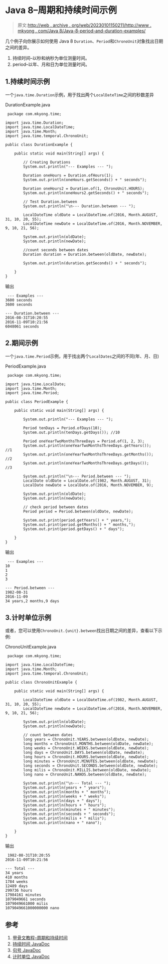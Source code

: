 # Java 8–周期和持续时间示例

> 原文:[http://web . archive . org/web/20230101150211/http://www . mkyong . com/Java 8/Java-8-period-and-duration-examples/](http://web.archive.org/web/20230101150211/http://www.mkyong.com/java8/java-8-period-and-duration-examples/)

几个例子向你展示如何使用 Java 8 `Duration`、`Period`和`ChronoUnit`对象找出日期之间的差异。

1.  持续时间–以秒和纳秒为单位测量时间。
2.  period–以年、月和日为单位测量时间。

## 1.持续时间示例

一个`java.time.Duration`示例，用于找出两个`LocalDateTime`之间的秒数差异

DurationExample.java

```
 package com.mkyong.time;

import java.time.Duration;
import java.time.LocalDateTime;
import java.time.Month;
import java.time.temporal.ChronoUnit;

public class DurationExample {

    public static void main(String[] args) {

		// Creating Durations
        System.out.println("--- Examples --- ");

        Duration oneHours = Duration.ofHours(1);
        System.out.println(oneHours.getSeconds() + " seconds");

        Duration oneHours2 = Duration.of(1, ChronoUnit.HOURS);
        System.out.println(oneHours2.getSeconds() + " seconds");

		// Test Duration.between
        System.out.println("\n--- Duration.between --- ");

        LocalDateTime oldDate = LocalDateTime.of(2016, Month.AUGUST, 31, 10, 20, 55);
        LocalDateTime newDate = LocalDateTime.of(2016, Month.NOVEMBER, 9, 10, 21, 56);

        System.out.println(oldDate);
        System.out.println(newDate);

        //count seconds between dates
        Duration duration = Duration.between(oldDate, newDate);

        System.out.println(duration.getSeconds() + " seconds");

    }
} 
```

输出

```
 --- Examples --- 
3600 seconds
3600 seconds

--- Duration.between --- 
2016-08-31T10:20:55
2016-11-09T10:21:56
6048061 seconds 
```

## 2.期间示例

一个`java.time.Period`示例，用于找出两个`LocalDates`之间的不同(年、月、日)

PeriodExample.java

```
 package com.mkyong.time;

import java.time.LocalDate;
import java.time.Month;
import java.time.Period;

public class PeriodExample {

    public static void main(String[] args) {

        System.out.println("--- Examples --- ");

        Period tenDays = Period.ofDays(10); 
        System.out.println(tenDays.getDays()); //10

        Period oneYearTwoMonthsThreeDays = Period.of(1, 2, 3);
        System.out.println(oneYearTwoMonthsThreeDays.getYears());   //1
        System.out.println(oneYearTwoMonthsThreeDays.getMonths());  //2
        System.out.println(oneYearTwoMonthsThreeDays.getDays());    //3

        System.out.println("\n--- Period.between --- ");
        LocalDate oldDate = LocalDate.of(1982, Month.AUGUST, 31);
        LocalDate newDate = LocalDate.of(2016, Month.NOVEMBER, 9);

        System.out.println(oldDate);
        System.out.println(newDate);

        // check period between dates
        Period period = Period.between(oldDate, newDate);

        System.out.print(period.getYears() + " years,");
        System.out.print(period.getMonths() + " months,");
        System.out.print(period.getDays() + " days");

    }
} 
```

输出

```
 --- Examples --- 
10
1
2
3

--- Period.between --- 
1982-08-31
2016-11-09
34 years,2 months,9 days 
```

## 3.计时单位示例

或者，您可以使用`ChronoUnit.{unit}.between`找出日期之间的差异，查看以下示例:

ChronoUnitExample.java

```
 package com.mkyong.time;

import java.time.LocalDateTime;
import java.time.Month;
import java.time.temporal.ChronoUnit;

public class ChronoUnitExample {

    public static void main(String[] args) {

        LocalDateTime oldDate = LocalDateTime.of(1982, Month.AUGUST, 31, 10, 20, 55);
        LocalDateTime newDate = LocalDateTime.of(2016, Month.NOVEMBER, 9, 10, 21, 56);

        System.out.println(oldDate);
        System.out.println(newDate);

        // count between dates
        long years = ChronoUnit.YEARS.between(oldDate, newDate);
        long months = ChronoUnit.MONTHS.between(oldDate, newDate);
        long weeks = ChronoUnit.WEEKS.between(oldDate, newDate);
        long days = ChronoUnit.DAYS.between(oldDate, newDate);
        long hours = ChronoUnit.HOURS.between(oldDate, newDate);
        long minutes = ChronoUnit.MINUTES.between(oldDate, newDate);
        long seconds = ChronoUnit.SECONDS.between(oldDate, newDate);
        long milis = ChronoUnit.MILLIS.between(oldDate, newDate);
        long nano = ChronoUnit.NANOS.between(oldDate, newDate);

        System.out.println("\n--- Total --- ");
        System.out.println(years + " years");
        System.out.println(months + " months");
        System.out.println(weeks + " weeks");
        System.out.println(days + " days");
        System.out.println(hours + " hours");
        System.out.println(minutes + " minutes");
        System.out.println(seconds + " seconds");
        System.out.println(milis + " milis");
        System.out.println(nano + " nano");

    }
} 
```

输出

```
 1982-08-31T10:20:55
2016-11-09T10:21:56

--- Total --- 
34 years
410 months
1784 weeks
12489 days
299736 hours
17984161 minutes
1079049661 seconds
1079049661000 milis
1079049661000000000 nano 
```

## 参考

1.  [甲骨文教程–周期和持续时间](http://web.archive.org/web/20221027024415/https://docs.oracle.com/javase/tutorial/datetime/iso/period.html)
2.  [持续时间 JavaDoc](http://web.archive.org/web/20221027024415/https://docs.oracle.com/javase/8/docs/api/java/time/Duration.html)
3.  [句号 JavaDoc](http://web.archive.org/web/20221027024415/https://docs.oracle.com/javase/8/docs/api/java/time/Period.html)
4.  [计时单位 JavaDoc](http://web.archive.org/web/20221027024415/https://docs.oracle.com/javase/8/docs/api/java/time/temporal/ChronoUnit.html)

<input type="hidden" id="mkyong-current-postId" value="14072">